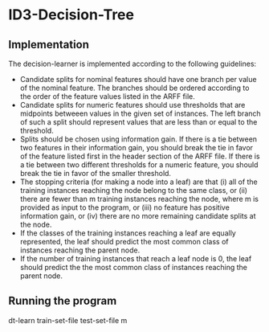 # ID3-Decision-Tree

## Implementation
The decision-learner is implemented according to the following guidelines:

- Candidate splits for nominal features should have one branch per value of the nominal feature. The branches should be ordered according to the order of the feature values listed in the ARFF file.
- Candidate splits for numeric features should use thresholds that are midpoints betweeen values in the given set of instances. The left branch of such a split should represent values that are less than or equal to the threshold.
- Splits should be chosen using information gain. If there is a tie between two features in their information gain, you should break the tie in favor of the feature listed first in the header section of the ARFF file. If there is a tie between two different thresholds for a numeric feature, you should break the tie in favor of the smaller threshold.
- The stopping criteria (for making a node into a leaf) are that (i) all of the training instances reaching the node belong to the same class, or (ii) there are fewer than m training instances reaching the node, where m is provided as input to the program, or (iii) no feature has positive information gain, or (iv) there are no more remaining candidate splits at the node.
- If the classes of the training instances reaching a leaf are equally represented, the leaf should predict the most common class of instances reaching the parent node.
- If the number of training instances that reach a leaf node is 0, the leaf should predict the the most common class of instances reaching the parent node.

## Running the program
dt-learn train-set-file test-set-file m
